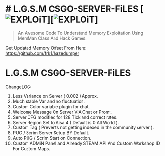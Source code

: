 # # L.G.S.M CSGO-SERVER-FiLES [![EXPLOiT](https://cdn.rawgit.com/sindresorhus/awesome/d7305f38d29fed78fa85652e3a63e154dd8e8829/media/badge.svg)][![EXPLOiT](https://camo.githubusercontent.com/0a3cdba5de033d340007d8a317dbf88488f08dff/68747470733a2f2f696d672e736869656c64732e696f2f7472617669732f617368697368622f616e64726f69642d73656375726974792d617765736f6d652f6d61737465722e7376673f6c6162656c3d55524c253230436865636b)]
> An Awesome Code To Understand Memory Exploitation Using MemMan Class And Hack Games.

Get Updated Memory Offset From Here: https://github.com/frk1/hazedumper



# L.G.S.M CSGO-SERVER-FiLES
ChangeLOG:
1) Less Variance on Server ( 0.002 ) Approx.
2) Much stable Var and no fluctuation.
3) Custom Color variable plugin for chat.
4) Welcome Message On Server ViA Chat or Promt.
5) Server CFG modified for 128 Tick and correct rates.
6) Server Region Set to Aisa 4 ( Default is 0 All World ).
7) Custom Tag ( Prevents not getting indexed in the community server ).
8) PUG / Scrim Server Setup BY Default.
9) Auto PUG / Scrim Start on Connection.
10) Custom ADMiN Panel and Already STEAM API And Custom Workshop ID For Custom Maps.
